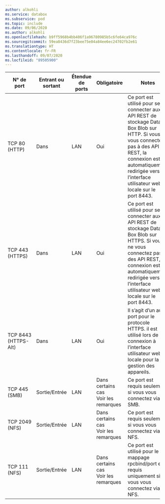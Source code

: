 ```yaml
---
author: alkohli
ms.service: databox
ms.subservice: pod
ms.topic: include
ms.date: 09/06/2020
ms.author: alkohli
ms.openlocfilehash: b9ff5968b4bb406f1a96780985b5c6fe64ca976c
ms.sourcegitcommit: 59ea8436d7f23bee75e04a84ee6ec24702fb2e61
ms.translationtype: HT
ms.contentlocale: fr-FR
ms.lasthandoff: 09/07/2020
ms.locfileid: "89505900"
---
```

| N° de port| Entrant ou sortant | Étendue de ports| Obligatoire| Notes |
|--------|-----|-----|-----------|----------|
| TCP 80 (HTTP)|Dans|LAN|Oui|Ce port est utilisé pour se connecter aux API REST de stockage Data Box Blob sur HTTP. Si vous ne vous connectez pas à des API REST, la connexion est automatiquement redirigée vers l’interface utilisateur web locale sur le port 8443. |
| TCP 443 (HTTPS)|Dans|LAN|Oui|Ce port est utilisé pour se connecter aux API REST de stockage Data Box Blob sur HTTPS. Si vous ne vous connectez pas à des API REST, la connexion est automatiquement redirigée vers l’interface utilisateur web locale sur le port 8443. |
| TCP 8443 (HTTPS-Alt)|Dans|LAN|Oui|Il s’agit d’un autre port pour le protocole HTTPS. il est utilisé lors de la connexion à l’interface utilisateur web locale pour la gestion des appareils. |
| TCP 445 (SMB)|Sortie/Entrée|LAN|Dans certains cas<br>Voir les remarques|Ce port est requis seulement si vous vous connectez via SMB. |
| TCP 2049 (NFS)|Sortie/Entrée|LAN|Dans certains cas<br>Voir les remarques|Ce port est requis seulement si vous vous connectez via NFS. |
| TCP 111 (NFS)|Sortie/Entrée|LAN|Dans certains cas<br>Voir les remarques|Ce port est utilisé pour le mappage rpcbind/port et requis uniquement si vous vous connectez via NFS.  |
